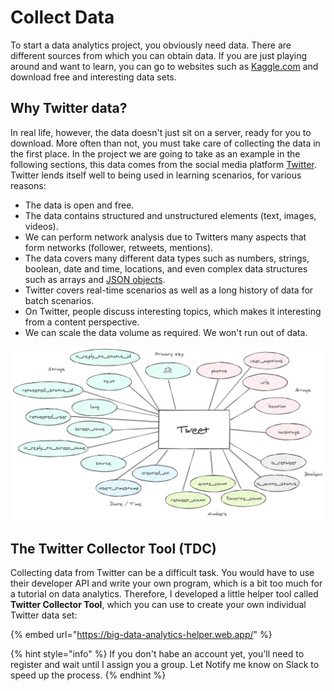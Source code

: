 # Collect Data

To start a data analytics project, you obviously need data. There are different sources from which you can obtain data. If you are just playing around and want to learn, you can go to websites such as [Kaggle.com](https://www.kaggle.com/data) and download free and interesting data sets.

## Why Twitter data?

In real life, however, the data doesn't just sit on a server, ready for you to download. More often than not, you must take care of collecting the data in the first place. In the project we are going to take as an example in the following sections, this data comes from the social media platform [Twitter](https://twitter.com/). Twitter lends itself well to being used in learning scenarios, for various reasons:

* The data is open and free.
* The data contains structured and unstructured elements \(text, images, videos\).
* We can perform network analysis due to Twitters many aspects that form networks \(follower, retweets, mentions\).
* The data covers many different data types such as numbers, strings, boolean, date and time, locations, and even complex data structures such as arrays and [JSON objects](../../coding-with-javascript/einfuehrung-in-json.md).
* Twitter covers real-time scenarios as well as a long history of data for batch scenarios.
* On Twitter, people discuss interesting topics, which makes it interesting from a content perspective.
* We can scale the data volume as required. We won't run out of data.

![Fields and data types of a tweet.](../../.gitbook/assets/tweet_fields_and_types.png)

## The Twitter Collector Tool \(TDC\)

Collecting data from Twitter can be a difficult task. You would have to use their developer API and write your own program, which is a bit too much for a tutorial on data analytics. Therefore, I developed a little helper tool called **Twitter Collector Tool**, which you can use to create your own individual Twitter data set:

{% embed url="https://big-data-analytics-helper.web.app/" %}

{% hint style="info" %}
If you don't habe an account yet, you'll need to register and wait until I assign you a group. Let Notify me know on Slack to speed up the process.
{% endhint %}

